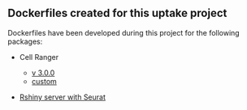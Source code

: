 ## Dockerfiles created for this uptake project
  
Dockerfiles have been developed during this project for the following packages:

- Cell Ranger
	- [v 3.0.0](https://github.com/PawseySC/tki-tl/blob/master/cellranger/v2/Dockerfile)
	- [custom](https://github.com/marcodelapierre/md-dockerfiles/blob/master/pipelines/uwa-dt/cellranger_custom/Dockerfile)

- [Rshiny server with Seurat](https://github.com/marcodelapierre/md-dockerfiles/blob/master/pipelines/uwa-dt/shiny_seurat/Dockerfile)
